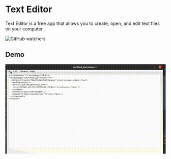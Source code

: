 
# Text Editor

Text Editor is a free app that allows you to create, open, and edit text files on your computer.

![GitHub watchers](https://img.shields.io/github/watchers/viveknimbolkar/TextEditor?style=social)
## Demo

![](https://github.com/viveknimbolkar/TextEditor/blob/master/src/com/company/tedit.gif?raw=true)
